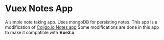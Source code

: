 # Vuex Notes App

A simple note taking app. Uses mongoDB for persisting notes.
This app is a modification of [Coligo.io Notes app](https://coligo.io/learn-vuex-by-building-notes-app/)
Some modifications are done in this app to make it compatible with **Vue3.x**

